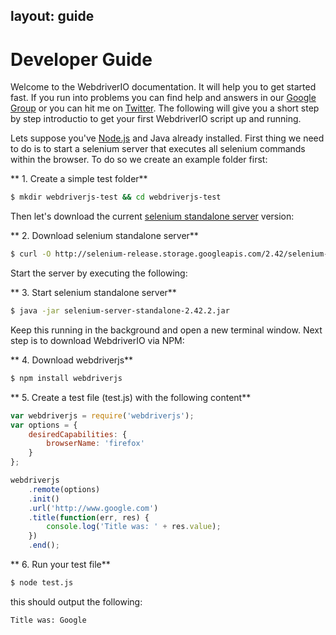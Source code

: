 layout: guide
---

# Developer Guide

Welcome to the WebdriverIO documentation. It will help you to get started fast. If you run into problems you can
find help and answers in our [Google Group](https://groups.google.com/forum/#!forum/wdjs) or you can hit me on
[Twitter](https://twitter.com/webdriverjs). The following will give you a short step by step introductio to get
your first WebdriverIO script up and running.

Lets suppose you've [Node.js](http://nodejs.org/) and Java already installed. First thing we need to do is to
start a selenium server that executes all selenium commands within the browser. To do so we create an example
folder first:

** 1. Create a simple test folder**
```sh
$ mkdir webdriverjs-test && cd webdriverjs-test
```

Then let's download the current [selenium standalone server](http://docs.seleniumhq.org/download/) version:

** 2. Download selenium standalone server**
```sh
$ curl -O http://selenium-release.storage.googleapis.com/2.42/selenium-server-standalone-2.42.2.jar
```

Start the server by executing the following:

** 3. Start selenium standalone server**
```sh
$ java -jar selenium-server-standalone-2.42.2.jar
```

Keep this running in the background and open a new terminal window. Next step is to download WebdriverIO via
NPM:

** 4. Download webdriverjs**
```sh
$ npm install webdriverjs
```

** 5. Create a test file (test.js) with the following content**
```js
var webdriverjs = require('webdriverjs');
var options = {
    desiredCapabilities: {
        browserName: 'firefox'
    }
};

webdriverjs
    .remote(options)
    .init()
    .url('http://www.google.com')
    .title(function(err, res) {
        console.log('Title was: ' + res.value);
    })
    .end();
```

** 6. Run your test file**
```sh
$ node test.js
```

this should output the following:

```sh
Title was: Google
```